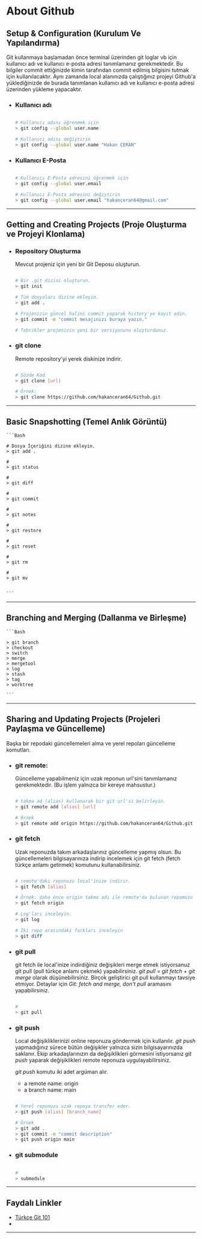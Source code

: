 # About Github

## Setup & Configuration (Kurulum Ve Yapılandırma)

Git kullanmaya başlamadan önce terminal üzerinden git loglar vb için kullanıcı adı ve kullanıcı e-posta adresi tanımlamanız gerekmektedir. Bu bilgiler commit ettiğinizde kimin tarafından commit edilmiş bilgisini tutmak için kullanılacaktır. Aynı zamanda local alanınızda çalıştığınız projeyi Github'a yüklediğinizde de burada tanımlanan kullanıcı adı ve kullanıcı e-posta adresi üzerinden yükleme yapacaktır.

* ### Kullanıcı adı
    ```Bash

    # Kullanıcı adını öğrenmek için
    > git config --global user.name

    # Kullanıcı adını değiştirin
    > git config --global user.name "Hakan CERAN"

    ```

* ### Kullanıcı E-Posta
    ```Bash

    # Kullanıcı E-Posta adresini öğrenmek için
    > git config --global user.email

    # Kullanıcı E-Posta adresini değiştirin
    > git config --global user.email "hakanceran64@gmail.com"

    ```

---

## Getting and Creating Projects (Proje Oluşturma ve Projeyi Klonlama)

* ### Repository Oluşturma
    Mevcut projeniz için yeni bir Git Deposu oluşturun.
    ```Bash

    # Bir .git dizini oluşturun.
    > git init

    # Tüm dosyaları dizine ekleyin.
    > git add .

    # Projenizin güncel halini commit yaparak history'ye kayıt edin.
    > git commit -m "commit mesajınızı buraya yazın."

    # Tebrikler projenizin yeni bir versiyonunu oluşturdunuz.

    ```

* ### git clone
    Remote repository'yi yerek diskinize indirir.
    ```Bash

    # Sözde Kod
    > git clone [url]

    # Örnek:
    > git clone https://github.com/hakanceran64/Github.git

    ```

---

## Basic Snapshotting (Temel Anlık Görüntü)
    ```Bash

    # Dosya İçeriğini dizine ekleyin.
    > git add .

    # 
    > git status

    #
    > git diff

    #
    > git commit

    #
    > git notes

    #
    > git restore

    #
    > git reset

    #
    > git rm

    #
    > git mv


    ```

---

## Branching and Merging (Dallanma ve Birleşme)
    ```Bash

    > git branch
    > checkout
    > switch
    > merge
    > mergetool
    > log
    > stash
    > tag
    > worktree

    ```

---

## Sharing and Updating Projects (Projeleri Paylaşma ve Güncelleme)
Başka bir repodaki güncellemeleri alma ve yerel repoları güncelleme komutları.

* ### git remote:
    Güncelleme yapabilmeniz için uzak reponun url'sini tanımlamanız gerekmektedir. (Bu işlem yalnızca bir kereye mahsustur.)
    ```Bash

    # takma ad (alias) kullanarak bir git url'si belirleyin.
    > git remote add [alias] [url]

    # Örnek
    > git remote add origin https://github.com/hakanceran64/Github.git

    ```

* ### git fetch
    Uzak reponuzda takım arkadaşlarınız güncelleme yapmış olsun. Bu güncellemeleri bilgisayarınıza indirip incelemek için git fetch (fetch türkçe anlamı getirmek) komutunu kullanabilirsiniz.
    ```Bash

    # remote'daki reponuzu local'inize indirir.
    > git fetch [alias]

    # Örnek: daha önce origin takma adı ile remote'da bulunan repomuzu local'de incelemek için indirir.
    > git fetch origin

    # Log'ları inceleyin.
    > git log

    # İki repo arasındaki farkları inceleyin
    > git diff

    ```

* ### git pull
    git fetch ile local'inize indirdiğiniz değişikleri merge etmek istiyorsanuz git pull (pull türkçe anlamı çekmek) yapabilirsiniz. *git pull = git fetch + git merge* olarak düşünebilirsiniz. Birçok geliştirici git pull kullanmayı tavsiye etmiyor. Detaylar için *Git: fetch and merge, don't pull* aramasını yapabilirsiniz.
    ```Bash

    #
    > git pull

    ```

* ### git push
    Local değişikliklerinizi online reponuza göndermek için kullanılır. *git push* yapmadığınız sürece bütün değişikler yalnızca sizin bilgisayarınızda saklanır. Ekip arkadaşlarınızın da değişiklikleri görmesini istiyorsanız *git push* yaparak değişiklikleri remote reponuza uygulayabilirsiniz.

    *git push* komutu iki adet argüman alır.
    * a remote name: origin
    * a branch name: main
    ```Bash

    # Yerel reponuzu uzak repoya transfer eder.
    > git push [alias] [branch_name]

    # Örnek
    > git add .
    > git commit -m "commit description"
    > git push origin main

    ```

* ### git submodule
    ```Bash

    #
    > submodule

    ```

---

## Faydalı Linkler

* [Türkçe Git 101](https://aliozgur.gitbooks.io/git101/content/)
* 

---
